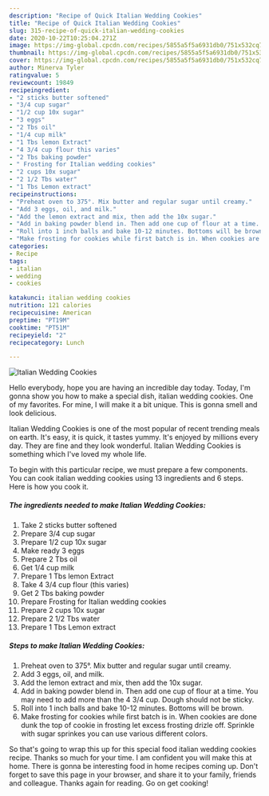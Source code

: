 ```yaml
---
description: "Recipe of Quick Italian Wedding Cookies"
title: "Recipe of Quick Italian Wedding Cookies"
slug: 315-recipe-of-quick-italian-wedding-cookies
date: 2020-10-22T10:25:04.271Z
image: https://img-global.cpcdn.com/recipes/5855a5f5a6931db0/751x532cq70/italian-wedding-cookies-recipe-main-photo.jpg
thumbnail: https://img-global.cpcdn.com/recipes/5855a5f5a6931db0/751x532cq70/italian-wedding-cookies-recipe-main-photo.jpg
cover: https://img-global.cpcdn.com/recipes/5855a5f5a6931db0/751x532cq70/italian-wedding-cookies-recipe-main-photo.jpg
author: Minerva Tyler
ratingvalue: 5
reviewcount: 19849
recipeingredient:
- "2 sticks butter softened"
- "3/4 cup sugar"
- "1/2 cup 10x sugar"
- "3 eggs"
- "2 Tbs oil"
- "1/4 cup milk"
- "1 Tbs lemon Extract"
- "4 3/4 cup flour this varies"
- "2 Tbs baking powder"
- " Frosting for Italian wedding cookies"
- "2 cups 10x sugar"
- "2 1/2 Tbs water"
- "1 Tbs Lemon extract"
recipeinstructions:
- "Preheat oven to 375°. Mix butter and regular sugar until creamy."
- "Add 3 eggs, oil, and milk."
- "Add the lemon extract and mix, then add the 10x sugar."
- "Add in baking powder blend in. Then add one cup of flour at a time. You may need to add more than the 4 3/4 cup. Dough should not be sticky."
- "Roll into 1 inch balls and bake 10-12 minutes. Bottoms will be brown."
- "Make frosting for cookies while first batch is in. When cookies are done dunk the top of cookie in frosting let excess frosting drizle off. Sprinkle with sugar sprinkes you can use various different colors."
categories:
- Recipe
tags:
- italian
- wedding
- cookies

katakunci: italian wedding cookies 
nutrition: 121 calories
recipecuisine: American
preptime: "PT19M"
cooktime: "PT51M"
recipeyield: "2"
recipecategory: Lunch

---
```



![Italian Wedding Cookies](https://img-global.cpcdn.com/recipes/5855a5f5a6931db0/751x532cq70/italian-wedding-cookies-recipe-main-photo.jpg)

Hello everybody, hope you are having an incredible day today. Today, I'm gonna show you how to make a special dish, italian wedding cookies. One of my favorites. For mine, I will make it a bit unique. This is gonna smell and look delicious.



Italian Wedding Cookies is one of the most popular of recent trending meals on earth. It's easy, it is quick, it tastes yummy. It's enjoyed by millions every day. They are fine and they look wonderful. Italian Wedding Cookies is something which I've loved my whole life.


To begin with this particular recipe, we must prepare a few components. You can cook italian wedding cookies using 13 ingredients and 6 steps. Here is how you cook it.

<!--inarticleads1-->

##### The ingredients needed to make Italian Wedding Cookies:

1. Take 2 sticks butter softened
1. Prepare 3/4 cup sugar
1. Prepare 1/2 cup 10x sugar
1. Make ready 3 eggs
1. Prepare 2 Tbs oil
1. Get 1/4 cup milk
1. Prepare 1 Tbs lemon Extract
1. Take 4 3/4 cup flour (this varies)
1. Get 2 Tbs baking powder
1. Prepare  Frosting for Italian wedding cookies
1. Prepare 2 cups 10x sugar
1. Prepare 2 1/2 Tbs water
1. Prepare 1 Tbs Lemon extract




<!--inarticleads2-->

##### Steps to make Italian Wedding Cookies:

1. Preheat oven to 375°. Mix butter and regular sugar until creamy.
1. Add 3 eggs, oil, and milk.
1. Add the lemon extract and mix, then add the 10x sugar.
1. Add in baking powder blend in. Then add one cup of flour at a time. You may need to add more than the 4 3/4 cup. Dough should not be sticky.
1. Roll into 1 inch balls and bake 10-12 minutes. Bottoms will be brown.
1. Make frosting for cookies while first batch is in. When cookies are done dunk the top of cookie in frosting let excess frosting drizle off. Sprinkle with sugar sprinkes you can use various different colors.




So that's going to wrap this up for this special food italian wedding cookies recipe. Thanks so much for your time. I am confident you will make this at home. There is gonna be interesting food in home recipes coming up. Don't forget to save this page in your browser, and share it to your family, friends and colleague. Thanks again for reading. Go on get cooking!

